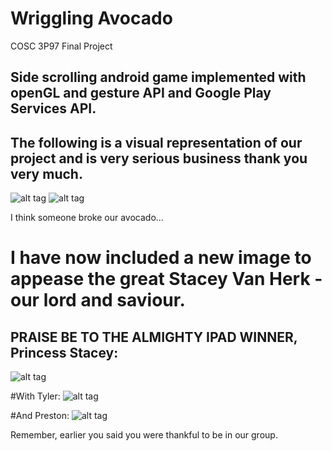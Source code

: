 # Wriggling Avocado
COSC 3P97 Final Project

## Side scrolling android game implemented with openGL and gesture API and Google Play Services API.

## The following is a visual representation of our project and is very serious business thank you very much.

![alt tag](http://i.imgur.com/56VYe1Y.gif)
![alt tag](http://i.imgur.com/FOAyeN8.gif)

I think someone broke our avocado...

# I have now included a new image to appease the great Stacey Van Herk - our lord and saviour.
## PRAISE BE TO THE ALMIGHTY IPAD WINNER, Princess Stacey:

![alt tag](http://advancedgraphics.com/wp-content/uploads/2013/08/1437_Ariel_RoyalDebut_40.jpg)

#With Tyler:
![alt tag](http://images2.fanpop.com/images/photos/6100000/Grumpy-snow-white-and-the-seven-dwarfs-6199663-198-350.jpg)

#And Preston:
![alt tag](http://www.lovethispic.com/uploaded_images/38403-Moving-Skeleton.gif?2)


Remember, earlier you said you were thankful to be in our group.
